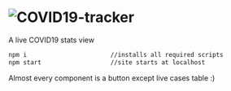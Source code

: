 # ![COVID19-tracker](http://www.laxminagln.me/COVID19-tracker/)
A live COVID19 stats view
```bash
npm i                       //installs all required scripts
npm start                   //site starts at localhost
```
Almost every component is a button except live cases table :)
